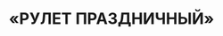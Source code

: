 ---
layout: suppliers
categories: saltison-textile-shell
permalink: :categories/rulet-prazdnichniy
order: item-2

#item
type-small: Изделие колбасное из термически обработанных ингредиентов

title: «РУЛЕТ ПРАЗДНИЧНЫЙ»

descr-small: мясн. вар. охл. в оболочке "VISCOFLEX"

about: мясо голов свиных вареное, бульон, легкое свиное вареное, шкурка свиная вареная, соль поваренная пищевая йодированная (соль поваренная пищевая выварочная экстра “Полесье”, йодат калия, агент антислеживающий Е-536), пищевая добавка (мальтодекстрин, глюкоза, лук, морковь, чеснок, сахара, натуральный ароматизатор томата), смесь посолочно-нитритная “Универсальная” (соль поваренная пищевая выварочная экстра “Полесье” (содержит агент антислеживающий Е 536); консервант, фиксатор окраски Е250; йодат калия).

id: ТУ BY 690652984.007-2009 РЦ BY 690652984.1106-2016

storage: Хранить при температуре не ниже 0°С, не выше 8°С и относительной влажности воздуха от 70% до 80%. После вскрытия упаковки (нарушение целостности) реализовать продукт в срок не более 12 часов с момента вскрытия при температуре не ниже 0°С, не выше 8°С и относительной влажности воздуха от 70% до 80%.

descr-full: Изделие колбасное из термически обработанных ингредиентов
---
